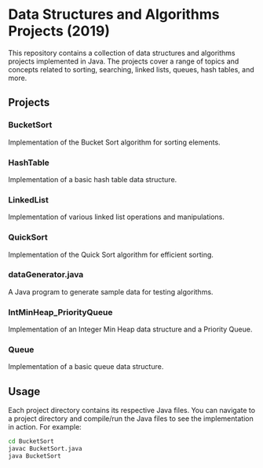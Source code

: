 # Data Structures and Algorithms Projects (2019)

This repository contains a collection of data structures and algorithms projects implemented in Java. The projects cover a range of topics and concepts related to sorting, searching, linked lists, queues, hash tables, and more.

## Projects

### BucketSort

Implementation of the Bucket Sort algorithm for sorting elements.

### HashTable

Implementation of a basic hash table data structure.

### LinkedList

Implementation of various linked list operations and manipulations.

### QuickSort

Implementation of the Quick Sort algorithm for efficient sorting.

### dataGenerator.java

A Java program to generate sample data for testing algorithms.

### IntMinHeap_PriorityQueue

Implementation of an Integer Min Heap data structure and a Priority Queue.

### Queue

Implementation of a basic queue data structure.

## Usage

Each project directory contains its respective Java files. You can navigate to a project directory and compile/run the Java files to see the implementation in action. For example:

```bash
cd BucketSort
javac BucketSort.java
java BucketSort
